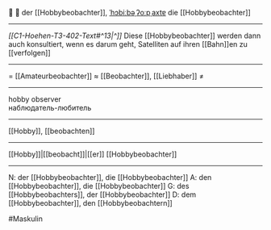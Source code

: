 🔭 🔵 der [[Hobbybeobachter]], [ˈhɔbiːbəˌʔoːpˌaxtɐ](https://youglish.com/pronounce/Hobbybeobachter/german)
die [[Hobbybeobachter]]

---
*[[C1-Hoehen-T3-402-Text#^13|^]]* Diese [[Hobbybeobachter]] werden dann auch konsultiert, wenn es darum geht, Satelliten auf ihren [[Bahn]]en zu [[verfolgen]]

---
= [[Amateurbeobachter]]
≈ [[Beobachter]], [[Liebhaber]]
≠

---
hobby observer  
наблюдатель-любитель

---
[[Hobby]], [[beobachten]]

---
[[Hobby]]|[[beobacht]]|[[er]]
[[Hobbybeobachter]]


---
N: der [[Hobbybeobachter]], die [[Hobbybeobachter]]
A: den [[Hobbybeobachter]], die [[Hobbybeobachter]]
G: des [[Hobbybeobachters]], der [[Hobbybeobachter]]
D: dem [[Hobbybeobachter]], den [[Hobbybeobachtern]]

#Maskulin 